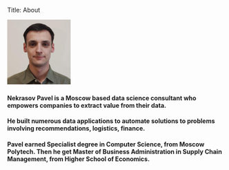 Title: About


![Photo](../images/ava_1_147x150.jpg)

#### Nekrasov Pavel is a Moscow based data science consultant who empowers companies to extract value from their data.

#### He built numerous data applications to automate solutions to problems involving recommendations, logistics, finance.

#### Pavel earned Specialist degree in Computer Science, from Moscow Polytech. Then he get Master of Business Administration in Supply Chain Management, from Higher School of Economics.
